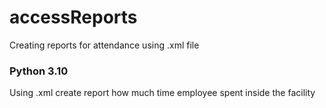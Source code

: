 # accessReports
Creating reports for attendance using .xml file 
### Python 3.10 ###

Using .xml create report how much time employee spent inside the facility
